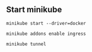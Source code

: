 ## Start minikube
```
minikube start --driver=docker
```
```
minikube addons enable ingress
```
```
minikube tunnel
```
